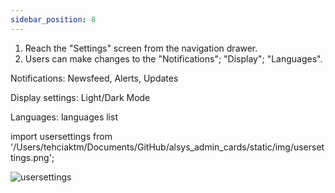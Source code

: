 ```yaml
---
sidebar_position: 8
---
```




1. Reach the "Settings" screen from the navigation drawer.
2. Users can make changes to the "Notifications"; "Display"; "Languages".

Notifications: Newsfeed, Alerts, Updates

Display settings: Light/Dark Mode

Languages: languages list

import usersettings from '/Users/tehciaktm/Documents/GitHub/alsys_admin_cards/static/img/usersettings.png';

<img src={usersettings} alt="usersettings"/>